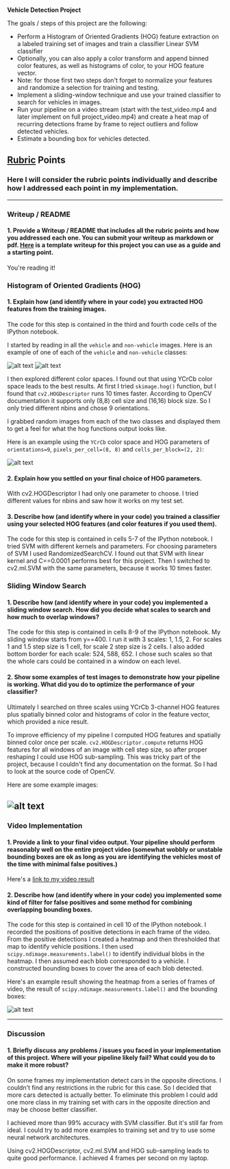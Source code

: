 **Vehicle Detection Project**

The goals / steps of this project are the following:

* Perform a Histogram of Oriented Gradients (HOG) feature extraction on a labeled training set of images and train a classifier Linear SVM classifier
* Optionally, you can also apply a color transform and append binned color features, as well as histograms of color, to your HOG feature vector. 
* Note: for those first two steps don't forget to normalize your features and randomize a selection for training and testing.
* Implement a sliding-window technique and use your trained classifier to search for vehicles in images.
* Run your pipeline on a video stream (start with the test_video.mp4 and later implement on full project_video.mp4) and create a heat map of recurring detections frame by frame to reject outliers and follow detected vehicles.
* Estimate a bounding box for vehicles detected.

[//]: # (Image References)
[car_image]: ./output_images/car1.png
[notcar_image]: ./output_images/notcar1.png
[hog_image]: ./output_images/hog.png
[sliding_image]: ./output_images/sliding.png
[heatmap_image]: ./output_images/heatmap.png
[video1]: ./output.mp4

## [Rubric](https://review.udacity.com/#!/rubrics/513/view) Points
### Here I will consider the rubric points individually and describe how I addressed each point in my implementation.  

---
### Writeup / README

#### 1. Provide a Writeup / README that includes all the rubric points and how you addressed each one.  You can submit your writeup as markdown or pdf.  [Here](https://github.com/udacity/CarND-Vehicle-Detection/blob/master/writeup_template.md) is a template writeup for this project you can use as a guide and a starting point.  

You're reading it!

### Histogram of Oriented Gradients (HOG)

#### 1. Explain how (and identify where in your code) you extracted HOG features from the training images.

The code for this step is contained in the third and fourth code cells of the IPython notebook.  

I started by reading in all the `vehicle` and `non-vehicle` images.  Here is an example of one of each of the `vehicle` and `non-vehicle` classes:

![alt text][car_image] ![alt text][notcar_image]

I then explored different color spaces. I found out that using YCrCb color space leads to the best results. At first I tried `skimage.hog()` function, but I found that `cv2.HOGDescriptor` runs 10 times faster. According to OpenCV documentation it supports only (8,8) cell size and (16,16) block size. So I only tried different nbins and chose 9 orientations.

I grabbed random images from each of the two classes and displayed them to get a feel for what the hog functions output looks like.

Here is an example using the `YCrCb` color space and HOG parameters of `orientations=9`, `pixels_per_cell=(8, 8)` and `cells_per_block=(2, 2)`:

![alt text][hog_image]

#### 2. Explain how you settled on your final choice of HOG parameters.

With cv2.HOGDescriptor I had only one parameter to choose. I tried different values for nbins and saw how it works on my test set.

#### 3. Describe how (and identify where in your code) you trained a classifier using your selected HOG features (and color features if you used them).

The code for this step is contained in cells 5-7 of the IPython notebook. I tried SVM with different kernels and parameters. For choosing parameters of SVM I used RandomizedSearchCV. I found out that SVM with linear kernel and C==0.0001 performs best for this project. Then I switched to cv2.ml.SVM with the same parameters, because it works 10 times faster.

### Sliding Window Search

#### 1. Describe how (and identify where in your code) you implemented a sliding window search.  How did you decide what scales to search and how much to overlap windows?

The code for this step is contained in cells 8-9 of the IPython notebook. My sliding window starts from y==400. I run it with 3 scales: 1, 1.5, 2. For scales 1 and 1.5 step size is 1 cell, for scale 2 step size is 2 cells. I also added bottom border for each scale: 524, 588, 652. I chose such scales so that the whole cars could be contained in a window on each level.

#### 2. Show some examples of test images to demonstrate how your pipeline is working.  What did you do to optimize the performance of your classifier?

Ultimately I searched on three scales using YCrCb 3-channel HOG features plus spatially binned color and histograms of color in the feature vector, which provided a nice result.

To improve efficiency of my pipeline I computed HOG features and spatially binned color once per scale. `cv2.HOGDescriptor.compute` returns HOG features for all windows of an image with cell step size, so after proper reshaping I could use HOG sub-sampling. This was tricky part of the project, because I couldn't find any documentation on the format. So I had to look at the source code of OpenCV.  

Here are some example images:

![alt text][sliding_image]
---

### Video Implementation

#### 1. Provide a link to your final video output.  Your pipeline should perform reasonably well on the entire project video (somewhat wobbly or unstable bounding boxes are ok as long as you are identifying the vehicles most of the time with minimal false positives.)

Here's a [link to my video result](./output.mp4)

#### 2. Describe how (and identify where in your code) you implemented some kind of filter for false positives and some method for combining overlapping bounding boxes.

The code for this step is contained in cell 10 of the IPython notebook. I recorded the positions of positive detections in each frame of the video.  From the positive detections I created a heatmap and then thresholded that map to identify vehicle positions. I then used `scipy.ndimage.measurements.label()` to identify individual blobs in the heatmap. I then assumed each blob corresponded to a vehicle. I constructed bounding boxes to cover the area of each blob detected.  

Here's an example result showing the heatmap from a series of frames of video, the result of `scipy.ndimage.measurements.label()` and the bounding boxes:

![alt text][heatmap_image]

---

### Discussion

#### 1. Briefly discuss any problems / issues you faced in your implementation of this project.  Where will your pipeline likely fail?  What could you do to make it more robust?

On some frames my implementation detect cars in the opposite directions. I couldn't find any restrictions in the rubric for this case. So I decided that more cars detected is actually better. To eliminate this problem I could add one more class in my training set with cars in the opposite direction and may be choose better classifier.

I achieved more than 99% accuracy with SVM classifier. But it's still far from ideal. I could try to add more examples to training set and try to use some neural network architectures.

Using cv2.HOGDescriptor, cv2.ml.SVM and HOG sub-sampling leads to quite good performance. I achieved 4 frames per second on my laptop.